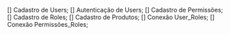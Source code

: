 [] Cadastro de Users;
[] Autenticação de Users;
[] Cadastro de Permissões;
[] Cadastro de Roles;
[] Cadastro de Produtos;
[] Conexão User_Roles;
[] Conexão Permissões_Roles;